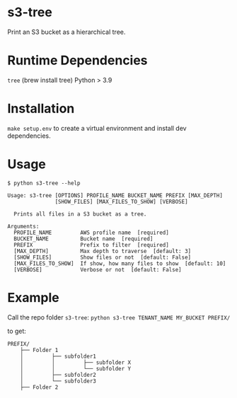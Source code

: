 # s3-tree

Print an S3 bucket as a hierarchical tree.

# Runtime Dependencies

`tree` (brew install tree)
Python > 3.9

# Installation

```make setup.env``` to create a virtual environment and install dev dependencies.

# Usage

```
$ python s3-tree --help

Usage: s3-tree [OPTIONS] PROFILE_NAME BUCKET_NAME PREFIX [MAX_DEPTH]
               [SHOW_FILES] [MAX_FILES_TO_SHOW] [VERBOSE]

  Prints all files in a S3 bucket as a tree.

Arguments:
  PROFILE_NAME         AWS profile name  [required]
  BUCKET_NAME          Bucket name  [required]
  PREFIX               Prefix to filter  [required]
  [MAX_DEPTH]          Max depth to traverse  [default: 3]
  [SHOW_FILES]         Show files or not  [default: False]
  [MAX_FILES_TO_SHOW]  If show, how many files to show  [default: 10]
  [VERBOSE]            Verbose or not  [default: False]
```

# Example

Call the repo folder `s3-tree`:
```python s3-tree TENANT_NAME MY_BUCKET PREFIX/```

to get:
```
PREFIX/
    ├── Folder 1
    │         ├── subfolder1
    │         │         ├── subfolder X
    │         │         └── subfolder Y
    │         ├── subfolder2
    │         └── subfolder3
    ├── Folder 2

```